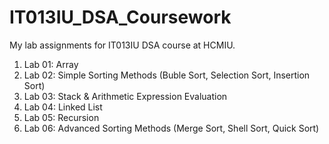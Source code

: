 # IT013IU_DSA_Coursework
My lab assignments for IT013IU DSA course at HCMIU.
1. Lab 01: Array
2. Lab 02: Simple Sorting Methods (Buble Sort, Selection Sort, Insertion Sort)
3. Lab 03: Stack & Arithmetic Expression Evaluation
4. Lab 04: Linked List
5. Lab 05: Recursion
6. Lab 06: Advanced Sorting Methods (Merge Sort, Shell Sort, Quick Sort)
